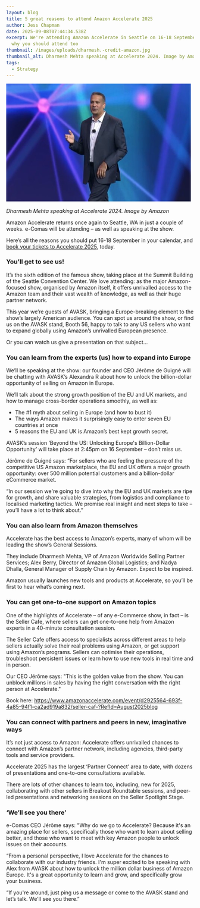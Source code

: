 ```yaml
---
layout: blog
title: 5 great reasons to attend Amazon Accelerate 2025
author: Jess Chapman
date: 2025-09-08T07:44:34.538Z
excerpt: We're attending Amazon Accelerate in Seattle on 16-18 September. Here's
  why you should attend too
thumbnail: /images/uploads/dharmesh.-credit-amazon.jpg
thumbnail_alt: Dharmesh Mehta speaking at Accelerate 2024. Image by Amazon
tags:
  - Strategy
---
```

<!--StartFragment-->

![Dharmesh Mehta speaking at Accelerate 2024. Image by Amazon](/images/uploads/dharmesh.-credit-amazon.jpg "Dharmesh Mehta speaking at Accelerate 2024. Image by Amazon")

*Dharmesh Mehta speaking at Accelerate 2024. Image by Amazon*

Amazon Accelerate returns once again to Seattle, WA in just a couple of weeks. e-Comas will be attending – as well as speaking at the show.

Here’s all the reasons you should put 16-18 September in your calendar, and [book your tickets to Accelerate 2025](https://www.amazonaccelerate.com/event/d2925564-693f-4a85-94f1-ca2ad919a832/summary), today.

### You’ll get to see us!

It’s the sixth edition of the famous show, taking place at the Summit Building of the Seattle Convention Center. We love attending: as the major Amazon-focused show, organised by Amazon itself, it offers unrivalled access to the Amazon team and their vast wealth of knowledge, as well as their huge partner network.

This year we’re guests of AVASK, bringing a Europe-breaking element to the show’s largely American audience. You can spot us around the show, or find us on the AVASK stand, Booth 56, happy to talk to any US sellers who want to expand globally using Amazon’s unrivalled European presence.

Or you can watch us give a presentation on that subject…

### You can learn from the experts (us) how to expand into Europe

We’ll be speaking at the show: our founder and CEO Jérôme de Guigné will be chatting with AVASK’s Alexandra R about how to unlock the billion-dollar opportunity of selling on Amazon in Europe.

We’ll talk about the strong growth position of the EU and UK markets, and how to manage cross-border operations smoothly, as well as:

* The #1 myth about selling in Europe (and how to bust it)
* The ways Amazon makes it surprisingly easy to enter seven EU countries at once
* 5 reasons the EU and UK is Amazon’s best kept growth secret.

AVASK’s session ‘Beyond the US: Unlocking Europe's Billion-Dollar Opportunity’ will take place at 2:45pm on 16 September – don’t miss us.

Jérôme de Guigné says: “For sellers who are feeling the pressure of the competitive US Amazon marketplace, the EU and UK offers a major growth opportunity: over 500 million potential customers and a billion-dollar eCommerce market.

“In our session we're going to dive into why the EU and UK markets are ripe for growth, and share valuable strategies, from logistics and compliance to localised marketing tactics. We promise real insight and next steps to take – you’ll have a lot to think about.”

### You can also learn from Amazon themselves

Accelerate has the best access to Amazon’s experts, many of whom will be leading the show’s General Sessions.

They include Dharmesh Mehta, VP of Amazon Worldwide Selling Partner Services; Alex Berry, Director of Amazon Global Logistics; and Nadya Dhalla, General Manager of Supply Chain by Amazon. Expect to be inspired.

Amazon usually launches new tools and products at Accelerate, so you’ll be first to hear what’s coming next.

### You can get one-to-one support on Amazon topics

One of the highlights of Accelerate – of any e-Commerce show, in fact – is the Seller Cafe, where sellers can get one-to-one help from Amazon experts in a 40-minute consultation session.

The Seller Cafe offers access to specialists across different areas to help sellers actually solve their real problems using Amazon, or get support using Amazon’s programs. Sellers can optimise their operations, troubleshoot persistent issues or learn how to use new tools in real time and in person.

Our CEO Jérôme says: "This is the golden value from the show. You can unblock millions in sales by having the right conversation with the right person at Accelerate."

Book here: <https://www.amazonaccelerate.com/event/d2925564-693f-4a85-94f1-ca2ad919a832/seller-caf-?RefId=August2025blog>

### You can connect with partners and peers in new, imaginative ways

It’s not just access to Amazon: Accelerate offers unrivalled chances to connect with Amazon’s partner network, including agencies, third-party tools and service providers.

Accelerate 2025 has the largest ‘Partner Connect’ area to date, with dozens of presentations and one-to-one consultations available.

There are lots of other chances to learn too, including, new for 2025, collaborating with other sellers in Breakout Roundtable sessions, and peer-led presentations and networking sessions on the Seller Spotlight Stage.

### ‘We’ll see you there’

e-Comas CEO Jérôme says: "Why do we go to Accelerate? Because it's an amazing place for sellers, specifically those who want to learn about selling better, and those who want to meet with key Amazon people to unlock issues on their accounts.

“From a personal perspective, I love Accelerate for the chances to collaborate with our industry friends. I'm super excited to be speaking with Alex from AVASK about how to unlock the million dollar business of Amazon Europe. It's a great opportunity to learn and grow, and specifically grow your business.

“If you're around, just ping us a message or come to the AVASK stand and let’s talk. We'll see you there.”

<!--EndFragment-->